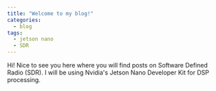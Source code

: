 ```yaml
---
title: "Welcome to my blog!"
categories:
  - blog
tags:
  - jetson nano
  - SDR
---
```


Hi! Nice to see you here where you will find posts on Software Defined Radio (SDR). I will be using Nvidia's Jetson Nano Developer Kit for DSP processing. 
